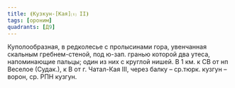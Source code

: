 ```yaml
---
title: ⦗Кузкун-[Кая]⒯ II⦘
tags: [ороним]
quadrants: [Д9]
---
```


Куполообразная, в редколесье с пролысинами гора, увенчанная скальным
гребнем-стеной, под ю-зап. гранью которой два утеса, напоминающие пальцы; один
из них с круглой нишей. В 1 км. к СВ от нп Веселое (Судак.), к В от г. Чатал-Кая
III, через балку – ср.тюрк. кузгун – ворон, ср. РПН кузгун.
